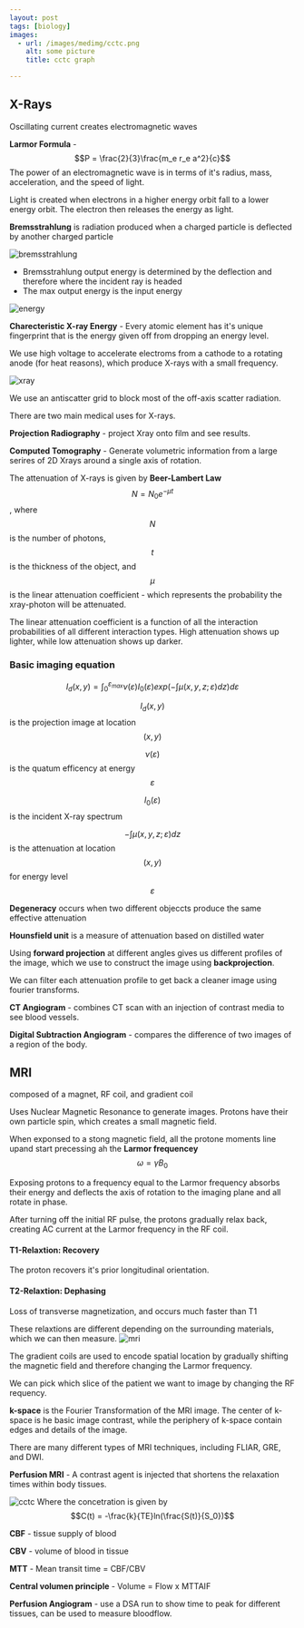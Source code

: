 ```yaml
---
layout: post
tags: [biology]
images: 
  - url: /images/medimg/cctc.png
    alt: some picture
    title: cctc graph

---
```

## X-Rays
Oscillating current creates electromagnetic waves

**Larmor Formula** - $$P = \frac{2}{3}\frac{m_e r_e a^2}{c}$$
The power of an electromagnetic wave is in terms of it's radius, mass, acceleration, and the speed of light.

Light is created when electrons in a higher energy orbit fall to a lower energy orbit. The electron then releases the energy as light. 

**Bremsstrahlung** is radiation produced when a charged particle is deflected by another charged particle

![bremsstrahlung](/images/medimg/bremsstrahlung.png)

+ Bremsstrahlung output energy is determined by the deflection and therefore where the incident ray is headed
+ The max output energy is the input energy

![energy](/images/medimg/energy_spectrum.png)

**Charecteristic X-ray Energy** - Every atomic element has it's unique fingerprint that is the energy given off from dropping an energy level.

We use high voltage to accelerate electroms from a cathode to a rotating anode (for heat reasons), which produce X-rays with a small frequency.

![xray](/images/medimg/xray.png)

We use an antiscatter grid to block most of the off-axis scatter radiation.

There are two main medical uses for X-rays.

**Projection Radiography** - project Xray onto film and see results.

**Computed Tomography** - Generate volumetric information from a large serires of 2D Xrays around a single axis of rotation.

The attenuation of X-rays is given by **Beer-Lambert Law**
$$ N = N_0e^{-\mu t}$$, where $$N$$ is the number of photons, $$t$$ is the thickness of the object, and $$\mu$$ is the linear attenuation coefficient - which represents the probability the xray-photon will be attenuated.

The linear attenuation coefficient is a function of all the interaction probabilities of all different interaction types. High attenuation shows up lighter, while low attenuation shows up darker.

### Basic imaging equation

$$ I_d(x,y) = \int_0^{\varepsilon_{max}}{\nu (\varepsilon) I_0(\varepsilon) exp(- \int{\mu(x,y,z;\varepsilon) dz}) d\varepsilon} $$

$$I_d(x,y)$$ is the projection image at location $$(x,y)$$

$$\nu (\varepsilon)$$ is the quatum efficency at energy $$\varepsilon$$

$$I_0(\varepsilon)$$ is the incident X-ray spectrum

$$- \int{\mu(x,y,z;\varepsilon) dz}$$ is the attenuation at location $$(x,y)$$ for energy level $$\varepsilon$$

**Degeneracy** occurs when two different objeccts produce the same effective attenuation

**Hounsfield unit** is a measure of attenuation based on distilled water

Using **forward projection** at different angles gives us different profiles of the image, which we use to construct the image using **backprojection**.

We can filter each attenuation profile to get back a cleaner image using fourier transforms.

**CT Angiogram** - combines CT scan with an injection of contrast media to see blood vessels.

**Digital Subtraction Angiogram** - compares the difference of two images of a region of the body.

## MRI
composed of a magnet, RF coil, and gradient coil

Uses Nuclear Magnetic Resonance to generate images. Protons have their own particle spin, which creates a small magnetic field. 

When exponsed to a stong magnetic field, all the protone moments line upand start precessing ah the **Larmor frequencey** $$\omega = \gamma B_0$$

Exposing protons to a frequency equal to the Larmor frequency absorbs their energy and deflects the axis of rotation to the imaging plane and all rotate in phase.

After turning off the initial RF pulse, the protons gradually relax back, creating AC current at the Larmor frequency in the RF coil.

#### T1-Relaxtion: Recovery
The proton recovers it's prior longitudinal orientation.
#### T2-Relaxtion: Dephasing
Loss of transverse magnetization, and occurs much faster than T1

These relaxtions are different depending on the surrounding materials, which we can then measure.
![mri](/images/medimg/mri.png)

The gradient coils are used to encode spatial location by gradually shifting the magnetic field and therefore changing the Larmor frequency.

We can pick which slice of the patient we want to image by changing the RF requency.

**k-space** is the Fourier Transformation of the MRI image. The center of k-space is he basic image contrast, while the periphery of k-space contain edges and details of the image.

There are many different types of MRI techniques, including FLIAR, GRE, and DWI.

**Perfusion MRI** - A contrast agent is injected that shortens the relaxation times within body tissues.

![cctc](/images/medimg/cctc.png)
Where the concetration is given by $$C(t) = -\frac{k}{TE}ln(\frac{S(t)}{S_0})$$

**CBF** - tissue supply of blood 

**CBV** - volume of blood in tissue

**MTT** - Mean transit time = CBF/CBV

**Central volumen principle** - Volume = Flow x MTTAIF

**Perfusion Angiogram** - use a DSA run to show time to peak for different tissues, can be used to measure bloodflow.

